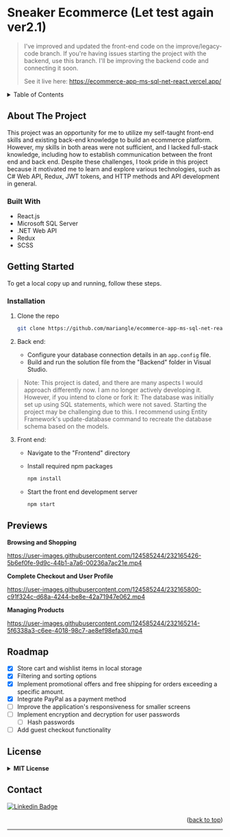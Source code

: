 # Sneaker Ecommerce (Let test again ver2.1)

> I've improved and updated the front-end code on the improve/legacy-code branch. If you're having issues starting the project with the backend, use this branch. I'll be improving the backend code and connecting it soon.
>
> See it live here: https://ecommerce-app-ms-sql-net-react.vercel.app/ 


<!-- TABLE OF CONTENTS -->
<details>
  <summary>Table of Contents</summary>
  <ol>
    <li>
      <a href="#about-the-project">About The Project</a>
      <ul>
        <li><a href="#built-with">Built With</a></li>
      </ul>
    </li>
    <li>
      <a href="#getting-started">Getting Started</a>
      <ul>
        <li><a href="#installation">Installation</a></li>
      </ul>
    </li>
    <li><a href="#previews">Previews</a></li>
    <li><a href="#roadmap">Roadmap</a></li>
    <li><a href="#license">License</a></li>
    <li><a href="#contact">Contact</a></li>
    <li><a href="#acknowledgments">Acknowledgments</a></li>
  </ol>
</details

<!-- ABOUT THE PROJECT -->
## About The Project

This project was an opportunity for me to utilize my self-taught front-end skills and existing back-end knowledge to build an ecommerce platform. However, my skills in both areas were not sufficient, and I lacked full-stack knowledge, including how to establish communication between the front end and back end. Despite these challenges, I took pride in this project because it motivated me to learn and explore various technologies, such as C# Web API, Redux, JWT tokens, and HTTP methods and API development in general.

### Built With

* React.js
* Microsoft SQL Server
* .NET Web API
* Redux
* SCSS

<!-- GETTING STARTED -->
## Getting Started

To get a local copy up and running, follow these steps.

### Installation

1. Clone the repo
   ```sh
   git clone https://github.com/mariangle/ecommerce-app-ms-sql-net-react.git
   ```

2. Back end:
   * Configure your database connection details in an `app.config` file.
   * Build and run the solution file from the "Backend" folder in Visual Studio.

> Note: This project is dated, and there are many aspects I would approach differently now. I am no longer actively developing it. However, if you intend to clone or fork it: The database was initially set up using SQL statements, which were not saved. Starting the project may be challenging due to this. I recommend using Entity Framework's update-database command to recreate the database schema based on the models.


3. Front end:
   * Navigate to the "Frontend" directory 
   * Install required npm packages   

     ```sh
     npm install
     ```
     
   * Start the front end development server   

     ```sh
     npm start
     ```

     
## Previews

**Browsing and Shopping**

https://user-images.githubusercontent.com/124585244/232165426-5b6ef0fe-9d9c-44b1-a7a6-00236a7ac21e.mp4


**Complete Checkout and User Profile**

https://user-images.githubusercontent.com/124585244/232165800-c91f324c-d68a-4244-be8e-42a71947e062.mp4



**Managing Products**

https://user-images.githubusercontent.com/124585244/232165214-5f6338a3-c6ee-4018-98c7-ae8ef98efa30.mp4

<!-- ROADMAP -->
## Roadmap
- [x] Store cart and wishlist items in local storage
- [x] Filtering and sorting options
- [x] Implement promotional offers and free shipping for orders exceeding a specific amount.
- [x] Integrate PayPal as a payment method
- [ ] Improve the application's responsiveness for smaller screens
- [ ] Implement encryption and decryption for user passwords
  - [ ] Hash passwords
- [ ] Add guest checkout functionality

<!-- LICENSE -->
## License

<details>
  <summary><b>MIT License</b></summary>

Permission is hereby granted, free of charge, to any person obtaining a copy of this software and associated documentation files (the "Software"), to deal in the Software without restriction, including without limitation the rights to use, copy, modify, merge, publish, distribute, sublicense, and/or sell copies of the Software, and to permit persons to whom the Software is furnished to do so, subject to the following conditions:

The above copyright notice and this permission notice shall be included in all copies or substantial portions of the Software.

THE SOFTWARE IS PROVIDED "AS IS", WITHOUT WARRANTY OF ANY KIND, EXPRESS OR IMPLIED, INCLUDING BUT NOT LIMITED TO THE WARRANTIES OF MERCHANTABILITY, FITNESS FOR A PARTICULAR PURPOSE AND NONINFRINGEMENT. IN NO EVENT SHALL THE AUTHORS OR COPYRIGHT HOLDERS BE LIABLE FOR ANY CLAIM, DAMAGES OR OTHER LIABILITY, WHETHER IN AN ACTION OF CONTRACT, TORT OR OTHERWISE, ARISING FROM, OUT OF OR IN CONNECTION WITH THE SOFTWARE OR THE USE OR OTHER DEALINGS IN THE SOFTWARE.

</details>

<!-- CONTACT -->
## Contact

[![Linkedin Badge](https://img.shields.io/badge/-Maria-blue?style=plastic-square&logo=Linkedin&logoColor=white&link=https://www.linkedin.com/in/maria-nguyen-le/)](https://www.linkedin.com/in/maria-nguyen-le/)

<p align="right">(<a href="#sneaker-ecommerce">back to top</a>)</p>
  
---
